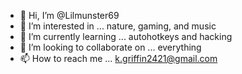 - 👋 Hi, I’m @Lilmunster69
- 👀 I’m interested in ... nature, gaming, and music 
- 🌱 I’m currently learning ... autohotkeys and hacking 
- 💞️ I’m looking to collaborate on ... everything 
- 📫 How to reach me ... k.griffin2421@gmail.com 

<!---
Lilmunster69/Lilmunster69 is a ✨ special ✨ repository because its `README.md` (this file) appears on your GitHub profile.
You can click the Preview link to take a look at your changes.
--->
